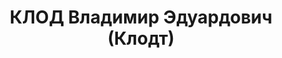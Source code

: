 ---
title: КЛОД Владимир Эдуардович (Клодт)
description: (1889) инженер-механик, окончил с правом на чин X класса Томский технологический
  Императора Николая II институт (7.05.1915), расстрелян 15.01.1938, посмертно реабилитирован
  24.09.1957
---